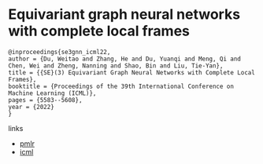 # Equivariant graph neural networks with complete local frames

```
@inproceedings{se3gnn_icml22,
author = {Du, Weitao and Zhang, He and Du, Yuanqi and Meng, Qi and Chen, Wei and Zheng, Nanning and Shao, Bin and Liu, Tie-Yan},
title = {{SE}(3) Equivariant Graph Neural Networks with Complete Local Frames},
booktitle = {Proceedings of the 39th International Conference on Machine Learning (ICML)},
pages = {5583--5608},
year = {2022}
}
```

links
 - [pmlr](https://proceedings.mlr.press/v162/du22e.html)
- [icml](https://icml.cc/Conferences/2022/Schedule?showEvent=18346)

